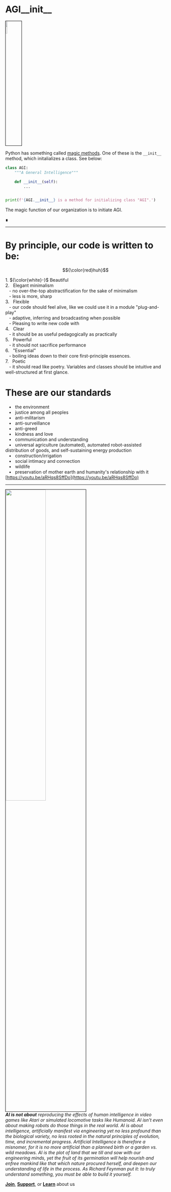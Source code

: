# AGI\_\_init\_\_

<img width="10%" style="border:1px solid black;"  src="https://i.imgur.com/rjwzDCe.png">

Python has something called [magic methods](https://rszalski.github.io/magicmethods/). One of these is the ```__init__``` method, which initalializes a class. See below:

```python
class AGI:
    """A General Intelligence"""

    def __init__(self):
        ...


print(f'{AGI.__init__} is a method for initializing class "AGI".')
```

The magic function of our organization is to initiate AGI.

∎

---

# By principle, our code is written to be:

$${\color{red}huh}$$

<p>1. ${\color{white}-}$ Beautiful
<br>2. &nbsp; Elegant minimalism 
<br>&nbsp;&nbsp;&nbsp;- no over-the-top abstractification for the sake of minimalism
<br>&nbsp;&nbsp;&nbsp;- less is more, sharp
<br>3. &nbsp; Flexible
<br> &nbsp;&nbsp;&nbsp;- our code should feel alive, like we could use it in a module "plug-and-play"
<br>&nbsp;&nbsp;&nbsp;- adaptive, inferring and broadcasting when possible
<br>&nbsp;&nbsp;&nbsp;- Pleasing to write new code with
<br>4. &nbsp; Clear
<br>&nbsp;&nbsp;&nbsp;- it should be as useful pedagogically as practically
<br>5. &nbsp; Powerful
<br> &nbsp;&nbsp;&nbsp;- it should not sacrifice performance
<br>6. &nbsp; "Essential"
<br>&nbsp;&nbsp;&nbsp;- boiling ideas down to their core first-principle essences.
<br>7. &nbsp; Poetic
<br>&nbsp;&nbsp;&nbsp;- it should read like poetry. Variables and classes should be intuitive and well-structured at first glance.</p>

# These are our standards

&ensp; $\scriptstyle\bullet$ &nbsp; the environment<br>
&ensp; $\scriptstyle\bullet$ &nbsp; justice among all peoples<br>
&ensp; $\scriptstyle\bullet$ &nbsp; anti-militarism<br>
&ensp; $\scriptstyle\bullet$ &nbsp; anti-surveillance<br>
&ensp; $\scriptstyle\bullet$ &nbsp; anti-greed<br>
&ensp; $\scriptstyle\bullet$ &nbsp; kindness and love<br>
&ensp; $\scriptstyle\bullet$ &nbsp; communication and understanding<br>
&ensp; $\scriptstyle\bullet$ &nbsp; universal agriculture (automated), automated robot-assisted distribution of goods, and self-sustaining energy production<br>
&ensp; $\scriptstyle\bullet$ &nbsp; construction/irrigation<br>
&ensp; $\scriptstyle\bullet$ &nbsp; social intimacy and connection<br>
&ensp; $\scriptstyle\bullet$ &nbsp; wildlife<br>
&ensp; $\scriptstyle\bullet$ &nbsp; preservation of mother earth and humanity's relationship with it
<br>[https://youtu.be/aRHqs8SffDo](https://youtu.be/aRHqs8SffDo)</br>
 
---

 <p align="left">
<img width="50%" style="border:1px solid black;"  src="https://i.imgur.com/YWndtJc.jpeg">
 <br><i><b>AI is not about</b> reproducing the effects of human intelligence in video games like Atari or simulated locomotive tasks like Humanoid. AI isn't even about making robots do those things in the real world. AI is about intelligence, artificially manifest via engineering yet no less profound than the biological variety, no less rooted in the natural principles of evolution, time, and incremental progress. Artificial Intelligence is therefore a misnomer, for it is no more artificial than a planned birth or a garden vs. wild meadows. AI is the plot of land that we till and sow with our engineering minds, yet the fruit of its germination will help nourish and enfree mankind like that which nature procured herself, and deepen our understanding of life in the process. As Richard Feynman put it: to truly understand something, you must be able to build it yourself.</i>
</p>

<!-- <img width="33%" style="border:1px solid black;"  src="https://i.imgur.com/YWndtJc.jpeg"> -->

**[Join]()**, **[Support]()**, or **[Learn]()** about us

[//]: # (> "If you can't explain it simply, you don't understand it well enough")

[//]: # (>)

[//]: # (> -*Albert Einstein*)